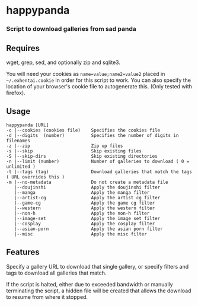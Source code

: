 # happypanda
### Script to download galleries from sad panda

## Requires

wget, grep, sed, and optionally zip and sqlite3.

You will need your cookies as `name=value;name2=value2` placed in `~/.exhentai.cookie` in order for this script to work. You can also specify the location of your browser's cookie file to autogenerate this. (Only tested with firefox).

## Usage
```
happypanda [URL]
-c |--cookies (cookies file)    Specifies the cookies file
-d |--digits  (number)          Specifies the number of digits in filenames
-z |--zip                       Zip up files
-s |--skip                      Skip existing files
-S |--skip-dirs                 Skip existing directories
-n |--limit (number)            Number of galleries to download ( 0 = unlimited )
-t |--tags (tag)                Download galleries that match the tags ( URL overrides this )
-m |--no-metadata               Do not create a metadata file
   |--doujinshi                 Apply the doujinshi filter
   |--manga                     Apply the manga filter
   |--artist-cg                 Apply the artist cg filter
   |--game-cg                   Apply the game cg filter
   |--western                   Apply the western filter
   |--non-h                     Apply the non-h filter
   |--image-set                 Apply the image set filter
   |--cosplay                   Apply the cosplay filter
   |--asian-porn                Apply the asian porn filter
   |--misc                      Apply the misc filter
```

## Features

Specify a gallery URL to download that single gallery, or specify filters and tags to download all galleries that match. 

If the script is halted, either due to exceeded bandwidth or manually terminating the script, a hidden file will be created that allows the download to resume from where it stopped.
